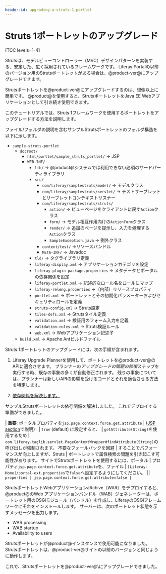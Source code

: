 ```yaml
---
header-id: upgrading-a-struts-1-portlet
---
```


# Struts 1ポートレットのアップグレード

[TOC levels=1-4]

Strutsは、モデルビューコントローラー（MVC）デザインパターンを実装する、安定した、広く採用されているフレームワークです。 Liferay Portalの以前のバージョン用のStrutsポートレットがある場合は、@product-ver@にアップグレードできます。

Strutsポートレットを@product-ver@にアップグレードするのは、想像以上に簡単です。 @product@を使用すると、StrutsポートレットをJava EE Webアプリケーションとして引き続き使用できます。

このチュートリアルでは、Struts 1フレームワークを使用するポートレットをアップグレードする方法を説明します。

ファイル/フォルダの説明を含むサンプルStrutsポートレットのフォルダ構造を以下に示します。

  - `sample-struts-portlet`
      - `docroot/`
          - `html/portlet/sample_struts_portlet/` → JSP
          - `WEB-INF/`
              - `lib/` → @product@システムでは利用できない必須のサードパーティライブラリ
              - `src/`
                  - `com/liferay/samplestruts/model/` → モデルクラス
                  - `com/liferay/samplestruts/servlet/` → テストサーブレットとサーブレットコンテキストリスナー
                  - `com/liferay/samplestruts/struts/`
                      - `action/` → ビューページをクライアントに戻す`Action`クラス
                      - `form/` → モデル相互作用向けの`ActionForm`クラス
                      - `render/` → 追加のページを提示し、入力を処理する`Action`クラス
                      - `SampleException.java` → 例外クラス
                  - `content/test/` →リソースバンドル
                  - `META-INF/` → Javadoc
              - `tld/` → タグライブラリ定義
              - `liferay-display.xml` → アプリケーションカテゴリを設定
              - `liferay-plugin-package.properties` → メタデータとポータルの依存関係を設定
              - `liferay-portlet.xml` → 記述的なロール名をロールにマップ
              - `liferay-releng.properties` →（内部）リリースプロパティ
              - `portlet.xml` → ポートレットとその初期化パラメーターおよびセキュリティロールを定義
              - `struts-config.xml` → Struts設定
              - `tiles-defs.xml` → Strutsタイル定義
              - `validation.xml` → 検証用のフォーム入力を定義
              - `validation-rules.xml` → Struts検証ルール
              - `web.xml` → Webアプリケーション記述子
      - `build.xml` → Apache Antビルドファイル

Struts 1ポートレットのアップグレードには、次の手順が含まれます。

1.  Liferay Upgrade Plannerを使用して、ポートレットを@product-ver@のAPIに適合させます。 プランナーの*アップグレードの問題の修復*ステップを実行する時、既存の事象の多くが自動修正されます。 残りの事象については、プランナーは新しいAPIの影響を受けるコードとそれを適合させる方法を特定します。

2.  [依存関係を解決します。](/docs/7-1/tutorials/-/knowledge_base/t/resolving-a-plugins-dependencies)

サンプルStrutsポートレットの依存関係を解決しました。 これでデプロイする準備ができました。

| **重要**: ポータルプロパティを`jsp.page.context.force.get.attribute` | ([JSP section](@platform-ref@/7.1-latest/propertiesdoc/portal.properties.html#JSP)で説明） | `true` (default) に設定すると、 | `getAttribute(String)`を使用するため  | `com.liferay.taglib.servlet.PageContextWrapper#findAttribute(String)`の呼び出しが強制されます。 不要なフォールバックを回避 | することでパフォーマンスが向上しますが、Struts | ポートレットで属性検索の問題を引き起こす可能性があります。 サイトでStrutsポートレットを使用するには、ポータル | プロパティ`jsp.page.context.force.get.attribute`を、ファイル | `[Liferay-Home]/portal-ext.properties`で`false`へ設定するようにしてください。 | | `properties | jsp.page.context.force.get.attribute=false |`

StrutsポートレットWebアプリケーションaRchive（WAR）をデプロイすると、@product@のWeb アプリケーションバンドル（WAB）ジェネレーターは、ポートレット用のOSGiモジュール（バンドル）を作成し、LiferayのOSGiフレームワークにそれをインストールします。 サーバーは、次のポートレット状態を示すメッセージを出力します。

  - WAR processing
  - WAB startup
  - Availability to users

Strutsポートレットが@product@インスタンスで使用可能になりました。 Strutsポートレットは、@product-ver@サイトの以前のバージョンと同じように動作します。

これで、Strutsポートレットを@product-ver@\にアップグレードできました。
